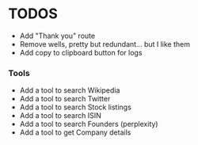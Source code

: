 # TODOS

- Add "Thank you" route
- Remove wells, pretty but redundant... but I like them
- Add copy to clipboard button for logs

### Tools

- Add a tool to search Wikipedia
- Add a tool to search Twitter
- Add a tool to search Stock listings
- Add a tool to search ISIN
- Add a tool to search Founders (perplexity)
- Add a tool to get Company details
